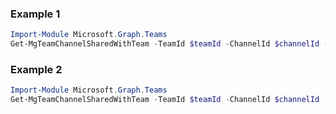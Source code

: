 ### Example 1
```powershell
Import-Module Microsoft.Graph.Teams
Get-MgTeamChannelSharedWithTeam -TeamId $teamId -ChannelId $channelId -SharedWithChannelTeamInfoId $sharedWithChannelTeamInfoId
```
### Example 2
```powershell
Import-Module Microsoft.Graph.Teams
Get-MgTeamChannelSharedWithTeam -TeamId $teamId -ChannelId $channelId
```

